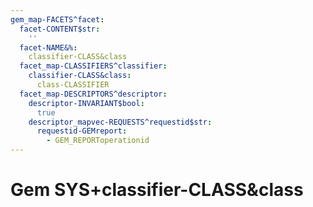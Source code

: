 ```yaml
---
gem_map-FACETS^facet:
  facet-CONTENT$str:
    ''
  facet-NAME&%:
    classifier-CLASS&class
  facet_map-CLASSIFIERS^classifier:
    classifier-CLASS&class:
      class-CLASSIFIER
  facet_map-DESCRIPTORS^descriptor:
    descriptor-INVARIANT$bool:
      true
    descriptor_mapvec-REQUESTS^requestid$str:
      requestid-GEMreport:
        - GEM_REPORToperationid
---
```

# Gem SYS+classifier-CLASS&class

